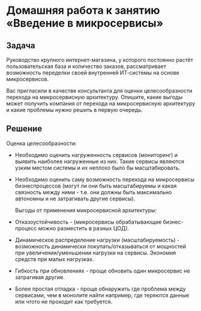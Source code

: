 # Домашняя работа к занятию «Введение в микросервисы»

## Задача

Руководство крупного интернет-магазина, у которого постоянно растёт пользовательская база и количество заказов, рассматривает возможность переделки своей внутренней ИТ-системы на основе микросервисов.

Вас пригласили в качестве консультанта для оценки целесообразности перехода на микросервисную архитектуру.
Опишите, какие выгоды может получить компания от перехода на микросервисную архитектуру и какие проблемы нужно решить в первую очередь.

## Решение

Оценка целесообразности:

- Необходимо оценить нагруженность сервисов (мониторинг) и выявить наиболее нагруженные из них. Такие сервисы являются узким местом системы и их неплохо было бы масштабировать.
- Необходимо оценить саму возможность перехода на микросервисы бизнеспроцессов (могут ли они быть масштабируемы и какая связность между ними - т.е. они должны быть максимально автономны и не затрагивать другие сервисы).

    Выгоды от применения микросервисной архитектуры:

- Отказоустойчивость - (микросервисы обрабатывающие бизнес-процесс можно разместить в разных ЦОД).
- Динамическое распределение нагрузки (масштабируемость) - возможность динамически покупать/отказываться от мощностей при увеличении/уменьшении нагрузки на сервисы. Экономия средств при малых нагрузках.
- Гибкость при обновлениях - проще обновить один микросервис не затрагивая другие.
- Более простая отладка - проще обнаружить где проблема между сервисами, чем в монолите найти например, где теряются данные или чтото не проходит как требуется.
  
